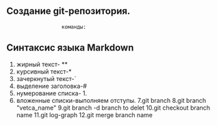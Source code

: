 ## Создание git-репозитория. ##
                      команды:
                

## Синтаксис  языка Markdown ##
1. жирный текст- **
2. курсивный текст-*
3. зачеркнутый текст-`
4. выделение заголовка-#
6. нумерование списка- 1.
7. вложенные списки-выполняем отступы.
7.git branch
8.git branch "vetca_name"
9.git branch -d branch to delet
10.git checkout branch name
11.git log-graph
12.git merge branch name


